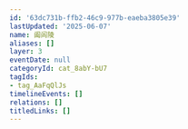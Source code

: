 ```yaml
---
id: '63dc731b-ffb2-46c9-977b-eaeba3805e39'
lastUpdated: '2025-06-07'
name: 阖闾陵
aliases: []
layer: 3
eventDate: null
categoryId: cat_8abY-bU7
tagIds:
- tag_AaFqQlJs
timelineEvents: []
relations: []
titledLinks: []
---
```


